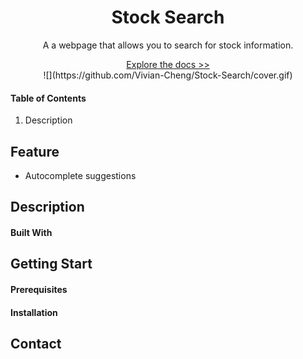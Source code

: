 
<div style="text-align:center">
  <h1>Stock Search</h1>
  <p>A a webpage that allows you to search for stock information.</p>
  <a href="https://github.com/Vivian-Cheng/Stock-Search">Explore the docs >></a>
  <br/>
  ![](https://github.com/Vivian-Cheng/Stock-Search/cover.gif)
</div>

#### Table of Contents
<ol>
  <li>
    <a>Description</a>
  </li>
</ol>

## Feature
* Autocomplete suggestions


## Description

#### Built With

## Getting Start

#### Prerequisites

#### Installation

## Contact
